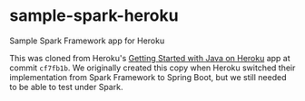 # sample-spark-heroku
Sample Spark Framework app for Heroku

This was cloned from Heroku's [Getting Started with Java on Heroku](https://github.com/heroku/java-getting-started) app at commit `cf7fb1b`. We originally created this copy when Heroku switched their implementation from Spark Framework to Spring Boot, but we still needed to be able to test under Spark.
